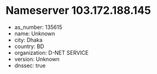 # Nameserver 103.172.188.145

* as_number: 135615
* name: Unknown
* city: Dhaka
* country: BD
* organization: D-NET SERVICE
* version: Unknown
* dnssec: true
